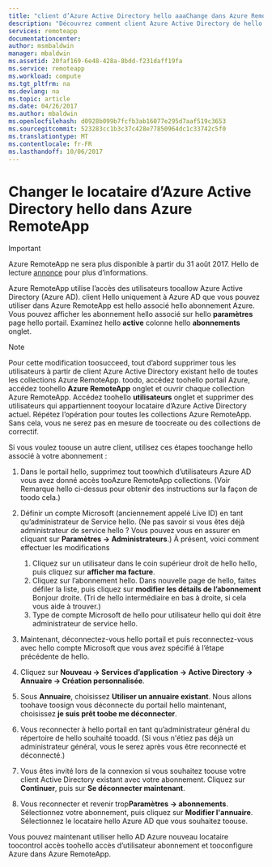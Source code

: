 ```yaml
---
title: "client d’Azure Active Directory hello aaaChange dans Azure RemoteApp | Documents Microsoft"
description: "Découvrez comment client Azure Active Directory de hello toochange associé à Azure RemoteApp"
services: remoteapp
documentationcenter: 
author: msmbaldwin
manager: mbaldwin
ms.assetid: 20faf169-6e48-428a-8bdd-f231daff19fa
ms.service: remoteapp
ms.workload: compute
ms.tgt_pltfrm: na
ms.devlang: na
ms.topic: article
ms.date: 04/26/2017
ms.author: mbaldwin
ms.openlocfilehash: d0928b099b7fcfb3ab16077e295d7aaf519c3653
ms.sourcegitcommit: 523283cc1b3c37c428e77850964dc1c33742c5f0
ms.translationtype: MT
ms.contentlocale: fr-FR
ms.lasthandoff: 10/06/2017
---
```

# <a name="change-hello-azure-active-directory-tenant-in-azure-remoteapp"></a>Changer le locataire d’Azure Active Directory hello dans Azure RemoteApp
> [!IMPORTANT]
> Azure RemoteApp ne sera plus disponible à partir du 31 août 2017. Hello de lecture [annonce](https://go.microsoft.com/fwlink/?linkid=821148) pour plus d’informations.
> 
> 

Azure RemoteApp utilise l’accès des utilisateurs tooallow Azure Active Directory (Azure AD). client Hello uniquement à Azure AD que vous pouvez utiliser dans Azure RemoteApp est hello associé hello abonnement Azure. Vous pouvez afficher les abonnement hello associé sur hello **paramètres** page hello portail. Examinez hello **active** colonne hello **abonnements** onglet.

> [!NOTE]
> Pour cette modification toosucceed, tout d’abord supprimer tous les utilisateurs à partir de client Azure Active Directory existant hello de toutes les collections Azure RemoteApp. toodo, accédez toohello portail Azure, accédez toohello **Azure RemoteApp** onglet et ouvrir chaque collection Azure RemoteApp. Accédez toohello **utilisateurs** onglet et supprimer des utilisateurs qui appartiennent tooyour locataire d’Azure Active Directory actuel. Répétez l’opération pour toutes les collections Azure RemoteApp. Sans cela, vous ne serez pas en mesure de toocreate ou des collections de correctif.
> 
> 

Si vous voulez toouse un autre client, utilisez ces étapes toochange hello associé à votre abonnement :

1. Dans le portail hello, supprimez tout toowhich d’utilisateurs Azure AD vous avez donné accès tooAzure RemoteApp collections. (Voir Remarque hello ci-dessus pour obtenir des instructions sur la façon de toodo cela.)
2. Définir un compte Microsoft (anciennement appelé Live ID) en tant qu’administrateur de Service hello. (Ne pas savoir si vous êtes déjà administrateur de service hello ? Vous pouvez vous en assurer en cliquant sur **Paramètres -> Administrateurs**.) À présent, voici comment effectuer les modifications
   
   1. Cliquez sur un utilisateur dans le coin supérieur droit de hello hello, puis cliquez sur **afficher ma facture**.
   2. Cliquez sur l’abonnement hello. Dans nouvelle page de hello, faites défiler la liste, puis cliquez sur **modifier les détails de l’abonnement** Bonjour droite. (Tri de hello intermédiaire en bas à droite, si cela vous aide à trouver.)
   3. Type de compte Microsoft de hello pour utilisateur hello qui doit être administrateur de service hello.
3. Maintenant, déconnectez-vous hello portail et puis reconnectez-vous avec hello compte Microsoft que vous avez spécifié à l’étape précédente de hello.
4. Cliquez sur **Nouveau -> Services d’application -> Active Directory -> Annuaire -> Création personnalisée**.
5. Sous **Annuaire**, choisissez **Utiliser un annuaire existant**. Nous allons toohave toosign vous déconnecte du portail hello maintenant, choisissez **je suis prêt toobe me déconnecter**.
6. Vous reconnecter à hello portail en tant qu’administrateur général du répertoire de hello souhaité tooadd. (Si vous n'étiez pas déjà un administrateur général, vous le serez après vous être reconnecté et déconnecté.)
7. Vous êtes invité lors de la connexion si vous souhaitez toouse votre client Active Directory existant avec votre abonnement. Cliquez sur **Continuer**, puis sur **Se déconnecter maintenant**.
8. Vous reconnecter et revenir trop**Paramètres -> abonnements**. Sélectionnez votre abonnement, puis cliquez sur **Modifier l'annuaire**. Sélectionnez le locataire hello Azure AD que vous souhaitez toouse.

Vous pouvez maintenant utiliser hello AD Azure nouveau locataire toocontrol accès toohello accès d’utilisateur abonnement et tooconfigure Azure dans Azure RemoteApp.

